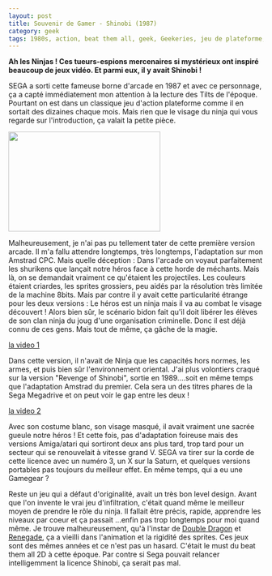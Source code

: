 ```yaml
---
layout: post
title: Souvenir de Gamer - Shinobi (1987)
category: geek
tags: 1980s, action, beat them all, geek, Geekeries, jeu de plateforme, jeu video, retrogaming
---
```

**Ah les Ninjas ! Ces tueurs-espions mercenaires si mystérieux ont inspiré beaucoup de jeux vidéo. Et parmi eux, il y avait Shinobi !**

SEGA a sorti cette fameuse borne d'arcade en 1987 et avec ce personnage, ça a capté immédiatement mon attention à la lecture des Tilts de l'époque. Pourtant on est dans un classique jeu d'action plateforme comme il en sortait des dizaines chaque mois. Mais rien que le visage du ninja qui vous regarde sur l'introduction, ça valait la petite pièce.

<img class="aligncenter size-medium wp-image-23805" src="https://cheziceman.files.wordpress.com/2018/08/shinobi.jpg?w=300" alt="" width="300" height="197" />

Malheureusement, je n'ai pas pu tellement tater de cette première version arcade. Il m'a fallu attendre longtemps, très longtemps, l'adaptation sur mon Amstrad CPC. Mais quelle déception : Dans l'arcade on voyaut parfaitement les shurikens que lançait notre héros face à cette horde de méchants. Mais là, on se demandait vraiment ce qu'étaient les projectiles. Les couleurs étaient criardes, les sprites grossiers, peu aidés par la résolution très limitée de la machine 8bits. Mais par contre il y avait cette particularité étrange pour les deux versions : Le héros est un ninja mais il va au combat le visage découvert ! Alors bien sûr, le scénario bidon fait qu'il doit libérer les élèves de son clan ninja du joug d'une organisation criminelle. Donc il est déjà connu de ces gens. Mais tout de même, ça gâche de la magie.

[la video 1](https://www.youtube.com/watch?v=tyoQ7m6BGZU)

Dans cette version, il n'avait de Ninja que les capacités hors normes, les armes, et puis bien sûr l'environnement oriental. J'ai plus volontiers craqué sur la version "Revenge of Shinobi", sortie en 1989....soit en même temps que l'adaptation Amstrad du premier. Cela sera un des titres phares de la Sega Megadrive et on peut voir le gap entre les deux !

[la video 2](https://www.youtube.com/watch?v=yyJPHZSchRA)

Avec son costume blanc, son visage masqué, il avait vraiment une sacrée gueule notre héros ! Et cette fois, pas d'adaptation foireuse mais des versions Amiga/atari qui sortiront deux ans plus tard, trop tard pour un secteur qui se renouvelait à vitesse grand V. SEGA va tirer sur la corde de cette licence avec un numéro 3, un X sur la Saturn, et quelques versions portables pas toujours du meilleur effet. En même temps, qui a eu une Gamegear ?

Reste un jeu qui a défaut d'originalité, avait un très bon level design. Avant que l'on invente le vrai jeu d'infiltration, c'était quand même le meilleur moyen de prendre le rôle du ninja. Il fallait être précis, rapide, apprendre les niveaux par coeur et ça passait ...enfin pas trop longtemps pour moi quand même. Je trouve malheureusement, qu'à l'instar de <a href="https://cheziceman.wordpress.com/2016/08/11/souvenir-de-gamer-double-dragon/">Double Dragon</a> et <a href="https://cheziceman.wordpress.com/2017/08/29/souvenir-de-gamer-renegade-1986/">Renegade</a>, ça a vieilli dans l'animation et la rigidité des sprites. Ces jeux sont des mêmes années et ce n'est pas un hasard. C'était le must du beat them all 2D à cette époque. Par contre si Sega pouvait relancer intelligemment la licence Shinobi, ça serait pas mal.
